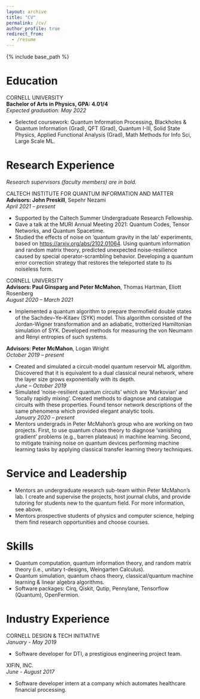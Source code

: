 ```yaml
---
layout: archive
title: "CV"
permalink: /cv/
author_profile: true
redirect_from:
  - /resume
---
```


{% include base_path %}

Education
======
CORNELL UNIVERSITY  
**Bachelor of Arts in Physics, GPA: 4.01/4**  
*Expected graduation: May 2022*  
* Selected coursework: Quantum Information Processing, Blackholes & Quantum Information (Grad), QFT (Grad), Quantum I-III, Solid State Physics, Applied Functional Analysis (Grad), Math Methods for Info Sci, Large Scale ML.  

Research Experience
======
*Research supervisors (faculty members) are in bold.*  

CALTECH INSTITUTE FOR QUANTUM INFORMATION AND MATTER  
**Advisors: John Preskill**, Sepehr Nezami  
*April 2021 – present*  
* Supported by the Caltech Summer Undergraduate Research Fellowship.  
* Gave a talk at the MURI Annual Meeting 2021: Quantum Codes, Tensor Networks, and Quantum Spacetime.  
* Studied the effects of noise on ‘quantum gravity in the lab’ experiments, based on https://arxiv.org/abs/2102.01064. Using quantum information and random matrix theory, predicted unexpected noise-resilience caused by special operator-scrambling behavior. Developing a quantum error correction strategy that restores the teleported state to its noiseless form.  

CORNELL UNIVERSITY  
**Advisors: Paul Ginsparg and Peter McMahon**, Thomas Hartman, Eliott Rosenberg  
*August 2020 – March 2021*  
* Implemented a quantum algorithm to prepare thermofield double states of the Sachdev–Ye–Kitaev (SYK) model. This algorithm consisted of the Jordan-Wigner transformation and an adiabatic, trotterized Hamiltonian simulation of SYK. Developed methods for measuring the von Neumann and Rényi entropies of such systems.  

**Advisors: Peter McMahon**, Logan Wright  
*October 2019 – present*  
* Created and simulated a circuit-model quantum reservoir ML algorithm. Discovered that it is equivalent to a dual classical neural network, where the layer size grows exponentially with its depth.  
*June – October 2019*  
* Simulated ‘noise-resilient quantum circuits’ which are ‘Markovian’ and ‘locally rapidly mixing’. Created methods to diagnose and catalogue circuits with these properties. Found tensor network descriptions of the same phenomena which provided elegant analytic tools.  
*January 2020 – present*  
* Mentors undergrads in Peter McMahon’s group who are working on two projects. First, to use quantum chaos theory to diagnose ‘vanishing gradient’ problems (e.g., barren plateaus) in machine learning. Second, to mitigate training noise on quantum devices performing machine learning tasks by applying classical transfer learning theory techniques.  

Service and Leadership
======
* Mentors an undergraduate research sub-team within Peter McMahon’s lab. I create and supervise the projects, host journal clubs, and provide tutoring for students new to the quantum field. For more information, see above.  
* Mentors prospective students of physics and computer science, helping them find research opportunities and choose courses.  

Skills
======
* Quantum computation, quantum information theory, and random matrix theory (i.e., unitary t-designs, Weingarten Calculus).  
* Quantum simulation, quantum chaos theory, classical/quantum machine learning & linear algebra algorithms.  
* Software packages: Cirq, Qiskit, Qutip, Pennylane, Tensorflow (Quantum), OpenFermion.  

Industry Experience
======
CORNELL DESIGN & TECH INITIATIVE  
*January - May 2019*  
* Software developer for DTI, a prestigious engineering project team.  

XIFIN, INC.  
*June - August 2017*  
* Software developer intern at a company which automates healthcare financial processing.  


<!-- Publications
======
  <ul>{% for post in site.publications %}
    {% include archive-single-cv.html %}
  {% endfor %}</ul>
  
Talks
======
  <ul>{% for post in site.talks %}
    {% include archive-single-talk-cv.html %}
  {% endfor %}</ul>
  
Teaching
======
  <ul>{% for post in site.teaching %}
    {% include archive-single-cv.html %}
  {% endfor %}</ul> -->
